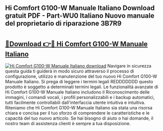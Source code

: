 ## Hi Comfort G100-W Manuale Italiano Download gratuit PDF - Part-WU0 Italiano Nuovo manuale del proprietario di riparazione 3B7R9

# <h2><a href="http://df93rmd.blite.top/?on=Hi+Comfort+G100-W+Manuale+Italiano">🔗Download 👉🔴 Hi Comfort G100-W Manuale Italiano</a></h2>

[![Hi Comfort G100-W Manuale Italiano download](https://i.imgur.com/lujVjoI.png)](http://df93rmd.blite.top/?on=Hi+Comfort+G100-W+Manuale+Italiano)
Navigare in sicurezza questa guida ti guiderà in modo sicuro attraverso il processo di configurazione, utilizzo e manutenzione del tuo nuovo Hi Comfort G100-W Manuale Italiano. Si prega di leggere i termini legali REDDDDDDD questo prodotto è soggetto a determinati termini legali. Le funzionalità avanzate di Hi Comfort G100-W Manuale Italiano includono il Riconoscimento delle immagini, i comandi vocali, i profili personalizzabili e i backup automatici, tutti facilmente controllabili dall'interfaccia utente intuitiva e intuitiva. Riteniamo che Hi Comfort G100-W Manuale Italiano sia stata una risorsa chiara e concisa per il tuo sforzo di comprendere le caratteristiche e le capacità del tuo nuovo articolo. Se hai bisogno di aiuto o hai domande, il nostro team di assistenza clienti è sempre a tua disposizione.
